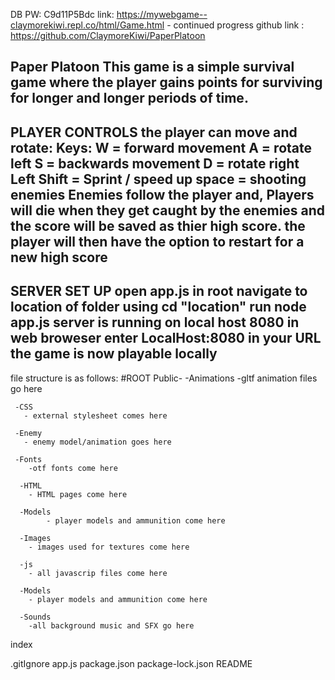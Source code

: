 DB PW: C9d11P5Bdc
link: https://mywebgame--claymorekiwi.repl.co/html/Game.html - continued progress
github link : https://github.com/ClaymoreKiwi/PaperPlatoon

Paper Platoon
This game is a simple survival game where the player gains points for surviving for longer and longer periods of time.
--------------------------------------------------------------------------------------------------------------------------
PLAYER CONTROLS
the player can move and rotate:
Keys:
W = forward movement
A = rotate left
S = backwards movement
D = rotate right
Left Shift = Sprint / speed up
space = shooting enemies
Enemies follow the player and, Players will die when they get caught by the enemies and the score will be saved as thier high score.
the player will then have the option to restart for a new high score 
---------------------------------------------------------------------------------------------------------------------------
SERVER SET UP
open app.js in root
navigate to location of folder using cd "location"
run node app.js
server is running on local host 8080
in web broweser
enter LocalHost:8080 in your URL
the game is now playable locally
---------------------------------------------------------------------------------------------------------------------------
file structure is as follows:
#ROOT
Public-
 	 -Animations
   	 -gltf animation files go here
    
 	 -CSS
 	   - external stylesheet comes here
    
 	 -Enemy
 	   - enemy model/animation goes here
	
 	 -Fonts
	    -otf fonts come here
    
	  -HTML
	    - HTML pages come here
    
  	  -Models
    	    - player models and ammunition come here

	  -Images
 	    - images used for textures come here
 	   
 	  -js
 	    - all javascrip files come here
 	   
	  -Models
	    - player models and ammunition come here
    
  	  -Sounds
 	    -all background music and SFX go here
    
index

.gitIgnore
app.js
package.json
package-lock.json
README